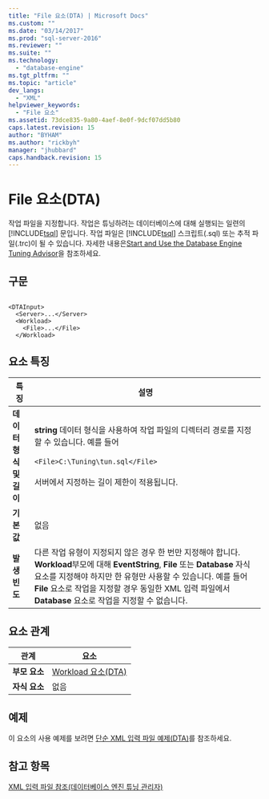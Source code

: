 ```yaml
---
title: "File 요소(DTA) | Microsoft Docs"
ms.custom: ""
ms.date: "03/14/2017"
ms.prod: "sql-server-2016"
ms.reviewer: ""
ms.suite: ""
ms.technology: 
  - "database-engine"
ms.tgt_pltfrm: ""
ms.topic: "article"
dev_langs: 
  - "XML"
helpviewer_keywords: 
  - "File 요소"
ms.assetid: 73dce835-9a80-4aef-8e0f-9dcf07dd5b80
caps.latest.revision: 15
author: "BYHAM"
ms.author: "rickbyh"
manager: "jhubbard"
caps.handback.revision: 15
---
```

# File 요소(DTA)
  작업 파일을 지정합니다. 작업은 튜닝하려는 데이터베이스에 대해 실행되는 일련의 [!INCLUDE[tsql](../../includes/tsql-md.md)] 문입니다. 작업 파일은 [!INCLUDE[tsql](../../includes/tsql-md.md)] 스크립트(.sql) 또는 추적 파일(.trc)이 될 수 있습니다. 자세한 내용은[Start and Use the Database Engine Tuning Advisor](../../relational-databases/performance/start-and-use-the-database-engine-tuning-advisor.md)을 참조하세요.  
  
## 구문  
  
```  
  
<DTAInput>  
  <Server>...</Server>  
  <Workload>  
    <File>...</File>  
  </Workload>  
```  
  
## 요소 특징  
  
|특징|설명|  
|--------------------|-----------------|  
|**데이터 형식 및 길이**|**string** 데이터 형식을 사용하여 작업 파일의 디렉터리 경로를 지정할 수 있습니다. 예를 들어<br /><br /> `<File>C:\Tuning\tun.sql</File>`<br /><br /> 서버에서 지정하는 길이 제한이 적용됩니다.|  
|**기본값**|없음|  
|**발생 빈도**|다른 작업 유형이 지정되지 않은 경우 한 번만 지정해야 합니다. **Workload**부모에 대해 **EventString**, **File** 또는 **Database** 자식 요소를 지정해야 하지만 한 유형만 사용할 수 있습니다. 예를 들어 **File** 요소로 작업을 지정할 경우 동일한 XML 입력 파일에서 **Database** 요소로 작업을 지정할 수 없습니다.|  
  
## 요소 관계  
  
|관계|요소|  
|------------------|--------------|  
|**부모 요소**|[Workload 요소&#40;DTA&#41;](../../tools/dta/workload-element-dta.md)|  
|**자식 요소**|없음|  
  
## 예제  
 이 요소의 사용 예제를 보려면 [단순 XML 입력 파일 예제&#40;DTA&#41;](../../tools/dta/simple-xml-input-file-sample-dta.md)를 참조하세요.  
  
## 참고 항목  
 [XML 입력 파일 참조&#40;데이터베이스 엔진 튜닝 관리자&#41;](../../tools/dta/xml-input-file-reference-database-engine-tuning-advisor.md)  
  
  